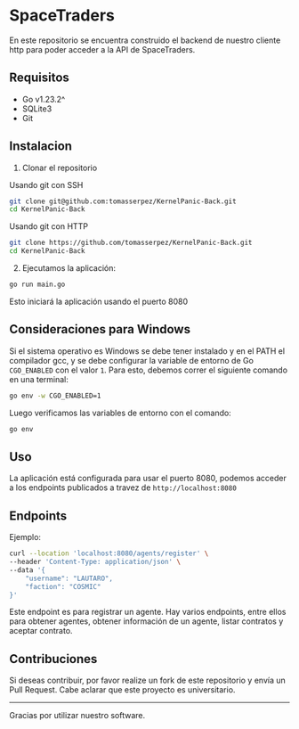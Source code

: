 # SpaceTraders

En este repositorio se encuentra construido el backend de nuestro cliente http para poder acceder a la API de SpaceTraders.

## Requisitos

- Go v1.23.2^
- SQLite3
- Git

## Instalacion

1. Clonar el repositorio

Usando git con SSH
```bash
git clone git@github.com:tomasserpez/KernelPanic-Back.git
cd KernelPanic-Back
```

Usando git con HTTP
```bash
git clone https://github.com/tomasserpez/KernelPanic-Back.git
cd KernelPanic-Back
```
2. Ejecutamos la aplicación:
```bash
go run main.go
```

Esto iniciará la aplicación usando el puerto 8080

## Consideraciones para Windows

Si el sistema operativo es Windows se debe tener instalado y en el PATH el compilador gcc, y se debe configurar la variable de entorno de Go `CGO_ENABLED` con el valor `1`. Para esto, debemos correr el siguiente comando en una terminal:

```bash
go env -w CGO_ENABLED=1
```
Luego verificamos las variables de entorno con el comando:

```bash
go env
```

## Uso

La aplicación está configurada para usar el puerto 8080, podemos acceder a los endpoints publicados a travez de `http://localhost:8080`

## Endpoints

Ejemplo:

```bash
curl --location 'localhost:8080/agents/register' \
--header 'Content-Type: application/json' \
--data '{
    "username": "LAUTARO",
    "faction": "COSMIC"
}'
```

Este endpoint es para registrar un agente. Hay varios endpoints, entre ellos para obtener agentes, obtener información de un agente, listar contratos y aceptar contrato.

## Contribuciones

Si deseas contribuir, por favor realize un fork de este repositorio y envía un Pull Request.
Cabe aclarar que este proyecto es universitario.

---

Gracias por utilizar nuestro software.
